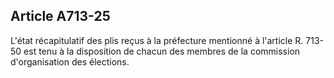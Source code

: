 Article A713-25
----
L'état récapitulatif des plis reçus à la préfecture mentionné à l'article R.
713-50 est tenu à la disposition de chacun des membres de la commission
d'organisation des élections.
